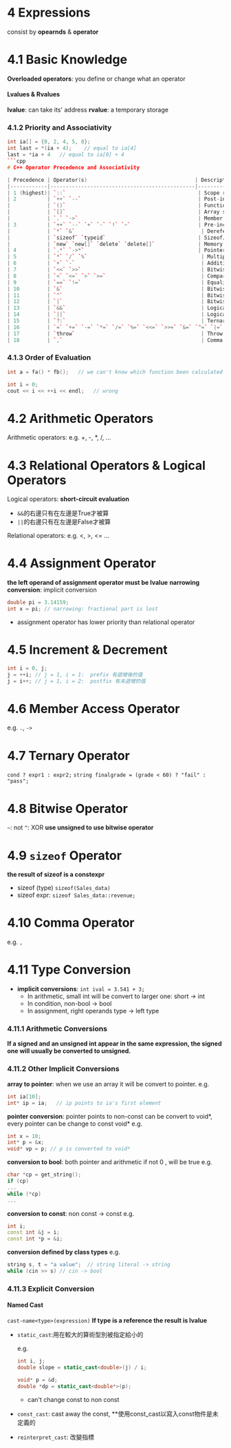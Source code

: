# 4 Expressions
consist by **opearnds** & **operator**
# 4.1 Basic Knowledge
**Overloaded operators**: you define or change what an operator
#### Lvalues & Rvalues
**lvalue**: can take its' address
**rvalue**: a temporary storage

### 4.1.2 Priority and Associativity
```cpp 
int ia[] = {0, 2, 4, 5, 8};
int last = *(ia + 4);    // equal to ia[4]
last = *ia + 4   // equal to ia[0] + 4
```cpp
# C++ Operator Precedence and Associativity

| Precedence | Operator(s)                                   | Description                                 | Associativity         |
|------------|-----------------------------------------------|---------------------------------------------|------------------------|
| 1 (highest)| `::`                                           | Scope resolution                            | Left-to-right          |
| 2          | `++` `--`                                      | Post-increment, post-decrement              | Left-to-right          |
|            | `()`                                           | Function call                               |                        |
|            | `[]`                                           | Array subscript                             |                        |
|            | `.` `->`                                       | Member access                               |                        |
| 3          | `++` `--` `+` `-` `!` `~`                      | Pre-increment, pre-decrement, unary plus/minus, logical NOT, bitwise NOT | Right-to-left  |
|            | `*` `&`                                         | Dereference, address-of                     |                        |
|            | `sizeof` `typeid`                              | Sizeof/type info                            |                        |
|            | `new` `new[]` `delete` `delete[]`              | Memory allocation/deallocation              |                        |
| 4          | `.*` `->*`                                     | Pointer to member                           | Left-to-right          |
| 5          | `*` `/` `%`                                     | Multiplication, division, modulo            | Left-to-right          |
| 6          | `+` `-`                                         | Addition, subtraction                       | Left-to-right          |
| 7          | `<<` `>>`                                       | Bitwise shift left/right                    | Left-to-right          |
| 8          | `<` `<=` `>` `>=`                               | Comparison operators                        | Left-to-right          |
| 9          | `==` `!=`                                       | Equality operators                          | Left-to-right          |
| 10         | `&`                                             | Bitwise AND                                 | Left-to-right          |
| 11         | `^`                                             | Bitwise XOR                                 | Left-to-right          |
| 12         | `|`                                             | Bitwise OR                                  | Left-to-right          |
| 13         | `&&`                                            | Logical AND                                 | Left-to-right          |
| 14         | `||`                                            | Logical OR                                  | Left-to-right          |
| 15         | `?:`                                            | Ternary conditional                         | Right-to-left          |
| 16         | `=` `+=` `-=` `*=` `/=` `%=` `<<=` `>>=` `&=` `^=` `|=` | Assignment and compound assignment | Right-to-left          |
| 17         | `throw`                                         | Throw operator                              | Right-to-left          |
| 18         | `,`                                             | Comma operator                              | Left-to-right          |

```


### 4.1.3 Order of Evaluation
```cpp
int a = fa() * fb();   // we can't know which function been calculated first

int i = 0;
cout << i << ++i << endl;   // wrong
```

# 4.2 Arithmetic Operators
Arithmetic operators:
e.g. +, -, *, /, ...

# 4.3 Relational Operators & Logical Operators
Logical operators:
**short-circuit evaluation**
- `&&`的右邊只有在左邊是True才被算
- `||`的右邊只有在左邊是False才被算

Relational operators:
e.g. <, >, <= ...

# 4.4 Assignment Operator
**the left operand of assignment operator must be lvalue**
**narrowing conversion**: implicit conversion
```cpp
double pi = 3.14159;
int x = pi; // narrowing: fractional part is lost
```
- assignment operator has lower priority than relational operator
# 4.5 Increment & Decrement
```cpp
int i = 0, j;
j = ++i; // j = 1, i = 1:  prefix 有遞增後的值
j = i++; // j = 1, i = 2:  postfix 有未遞增的值
```
# 4.6 Member Access Operator
e.g. `.`, `->`


# 4.7 Ternary Operator
`cond ? expr1 : expr2;`
`string finalgrade = (grade < 60) ? "fail" : "pass";`

# 4.8 Bitwise Operator
`~`: not
`^`: XOR
**use unsigned to use bitwise operator**

# 4.9 `sizeof` Operator
**the result of sizeof is a constexpr**
- sizeof (type) ```sizeof(Sales_data)```
- sizeof expr: ```sizeof Sales_data::revenue;```

# 4.10 Comma Operator
e.g. `, `

# 4.11 Type Conversion
- **implicit conversions**: `int ival = 3.541 + 3;`
    - In arithmetic, small int will be convert to larger one: short -> int
    - In condition, non-bool -> bool
    - In assignment, right operands type -> left type
 
### 4.11.1 Arithmetic Conversions
**If a signed and an unsigned int appear in the same expression, the signed one will usually be converted to unsigned.**
### 4.11.2 Other Implicit Conversions
**array to pointer**: when we use an array it will be convert to pointer.
e.g.
```cpp
int ia[10];
int* ip = ia;   // ip points to ia's first element
```
**pointer conversion**: 
pointer points to non-const can be convert to void*, 
every pointer can be change to const void*
e.g.
```cpp
int x = 10;
int* p = &x;
void* vp = p; // p is converted to void*
```
**conversion to bool**: both pointer and arithmetic if not 0 , will be true
e.g.
```cpp
char *cp = get_string();
if (cp)  
...
while (*cp)
...
```
**conversion to const**: non const -> const
e.g.
```cpp
int i;
const int &j = i;  
const int *p = &i;  
```
**conversion  defined by class types**
e.g.
```cpp
string s, t = "a value";  // string literal -> string
while (cin >> s) // cin -> bool
```

### 4.11.3 Explicit Conversion
#### Named Cast
`cast-name<type>(expression)`
**If type is a reference the result is lvalue**
- ``static_cast``:用在較大的算術型別被指定給小的
    
    e.g.
    ```cpp
    int i, j;
    double slope = static_cast<double>(j) / i;

    void* p = &d;
    double *dp = static_cast<double*>(p);
    ```
    - can't change const to non const

- ``const_cast``: cast away the const, **使用const_cast以寫入const物件是未定義的
- ``reinterpret_cast``: 改變指標










